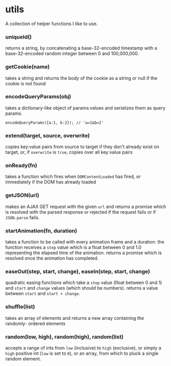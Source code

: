 # utils
A collection of helper functions I like to use.


### uniqueId()
returns a string, by concatenating a base-32-encoded timestamp with a
base-32-encoded random integer between 0 and 100,000,000.

### getCookie(name)
takes a string and returns the body of the cookie as a string or null if the
cookie is not found

### encodeQueryParams(obj)
takes a dictionary-like object of params:values and serializes them as query
params.

```
encodeQueryParams({a:1, b:2}); // 'a=1&b=2'
```

### extend(target, source, overwrite)
copies key:value pairs from source to target if they don't already exist on
target, or, if `overwrite` is `true`, copies over all key:value pairs

### onReady(fn)
takes a function which fires when `DOMContentLoaded` has fired, or
immediately if the DOM has already loaded

### getJSON(url)
makes an AJAX GET request with the given `url` and returns a promise which
is resolved with the parsed response or rejected if the request fails or if
`JSON.parse` fails.

### startAnimation(fn, duration)
takes a function to be called with every animation frame and a duration.
the function receives a `step` value which is a float between 0 and 1.0
representing the elapsed time of the animation. returns a promise which is
resolved once the animation has completed.

### easeOut(step, start, change), easeIn(step, start, change)
quadratic easing functions which take a `step` value (float between 0 and 1)
and `start` and `change` values (which should be numbers). returns a value
between `start` and `start + change`.

### shuffle(list)
takes an array of elements and returns a new array containing the randomly-
ordered elements

### random(low, high), random(high), random(list)
accepts a range of ints from `low` (inclusive) to `high` (exclusive), or
simply a `high` positive int (`low` is set to `0`), or an array, from which
to pluck a single random element.
